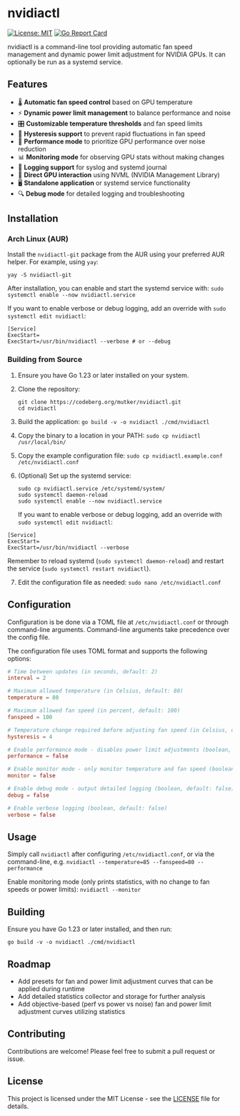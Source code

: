 # nvidiactl

[![License: MIT](https://img.shields.io/badge/License-MIT-yellow.svg)](https://opensource.org/licenses/MIT)
[![Go Report Card](https://goreportcard.com/badge/codeberg.org/mutker/nvidiactl)](https://goreportcard.com/report/codeberg.org/mutker/nvidiactl)

nvidiactl is a command-line tool providing automatic fan speed management and dynamic power limit adjustment for NVIDIA GPUs. It can optionally be run as a systemd service.

## Features

- 🌡️ **Automatic fan speed control** based on GPU temperature
- ⚡ **Dynamic power limit management** to balance performance and noise
- 🎛️ **Customizable temperature thresholds** and fan speed limits
- 🔁 **Hysteresis support** to prevent rapid fluctuations in fan speed
- 🚀 **Performance mode** to prioritize GPU performance over noise reduction
- 📊 **Monitoring mode** for observing GPU stats without making changes
- 📝 **Logging support** for syslog and systemd journal
- 🔧 **Direct GPU interaction** using NVML (NVIDIA Management Library)
- 🖥️ **Standalone application** or systemd service functionality
- 🔍 **Debug mode** for detailed logging and troubleshooting

## Installation

### Arch Linux (AUR)

Install the `nvidiactl-git` package from the AUR using your preferred AUR helper. For example, using `yay`:

   ```
   yay -S nvidiactl-git
   ```

After installation, you can enable and start the systemd service with: `sudo systemctl enable --now nvidiactl.service`

If you want to enable verbose or debug logging, add an override with `sudo systemctl edit nvidiactl`:

```
[Service]
ExecStart=
ExecStart=/usr/bin/nvidiactl --verbose # or --debug
```

### Building from Source

1. Ensure you have Go 1.23 or later installed on your system.

2. Clone the repository:
   ```
   git clone https://codeberg.org/mutker/nvidiactl.git
   cd nvidiactl
   ```

3. Build the application: `go build -v -o nvidiactl ./cmd/nvidiactl`

4. Copy the binary to a location in your PATH: `sudo cp nvidiactl /usr/local/bin/`

5. Copy the example configuration file: `sudo cp nvidiactl.example.conf /etc/nvidiactl.conf`

6. (Optional) Set up the systemd service:
   ```
   sudo cp nvidiactl.service /etc/systemd/system/
   sudo systemctl daemon-reload
   sudo systemctl enable --now nvidiactl.service
   ```

   If you want to enable verbose or debug logging, add an override with `sudo systemctl edit nvidiactl`:

  ```
  [Service]
  ExecStart=
  ExecStart=/usr/bin/nvidiactl --verbose
  ```
  Remember to reload systemd (`sudo systemctl daemon-reload`) and restart the service (`sudo systemctl restart nvidiactl`).

7. Edit the configuration file as needed: `sudo nano /etc/nvidiactl.conf`

## Configuration

Configuration is be done via a TOML file at `/etc/nvidiactl.conf` or through command-line arguments. Command-line arguments take precedence over the config file.

The configuration file uses TOML format and supports the following options:

```toml
# Time between updates (in seconds, default: 2)
interval = 2

# Maximum allowed temperature (in Celsius, default: 80)
temperature = 80

# Maximum allowed fan speed (in percent, default: 100)
fanspeed = 100

# Temperature change required before adjusting fan speed (in Celsius, default: 4)
hysteresis = 4

# Enable performance mode - disables power limit adjustments (boolean, default: false)
performance = false

# Enable monitor mode - only monitor temperature and fan speed (boolean, default: false)
monitor = false

# Enable debug mode - output detailed logging (boolean, default: false)
debug = false

# Enable verbose logging (boolean, default: false)
verbose = false
```

## Usage

Simply call `nvidiactl` after configuring `/etc/nvidiactl.conf`, or via the command-line, e.g. `nvidiactl --temperature=85 --fanspeed=80 --performance`

Enable monitoring mode (only prints statistics, with no change to fan speeds or power limits): `nvidiactl --monitor`

## Building

Ensure you have Go 1.23 or later installed, and then run:

```
go build -v -o nvidiactl ./cmd/nvidiactl
```

## Roadmap

- Add presets for fan and power limit adjustment curves that can be applied during runtime
- Add detailed statistics collector and storage for further analysis
- Add objective-based (perf vs power vs noise) fan and power limit adjustment curves utilizing statistics

## Contributing

Contributions are welcome! Please feel free to submit a pull request or issue.

## License

This project is licensed under the MIT License - see the [LICENSE](LICENSE) file for details.
